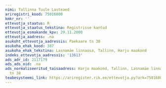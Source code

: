 ```yaml
---
nimi: Tallinna Tuule Lasteaed
ariregistri_kood: 75016800
kmkr_nr: ''
ettevotja_staatus: R
ettevotja_staatus_tekstina: Registrisse kantud
ettevotja_esmakande_kpv: 29.11.2000
ettevotja_aadress: .na
asukoht_ettevotja_aadressis: Paekaare tn 38
asukoha_ehak_kood: 387
asukoha_ehak_tekstina: Lasnamäe linnaosa, Tallinn, Harju maakond
indeks_ettevotja_aadressis: '13613'
ads_adr_id: 2117179
ads_ads_oid: .na
ads_normaliseeritud_taisaadress: Harju maakond, Tallinn, Lasnamäe linnaosa, Paekaare
  tn 38
teabesysteemi_link: https://ariregister.rik.ee/ettevotja.py?ark=75016800&ref=rekvisiidid
---
```

